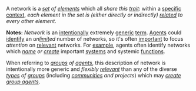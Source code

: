 A network is a *[set](https://github.com/gcassel/Modular-Organization-Terminology/blob/master/terms/set.md) of [elements](https://github.com/gcassel/Modular-Organization-Terminology/blob/master/terms/element.md)* which all *share this [trait](https://github.com/gcassel/Modular-Organization-Terminology/blob/master/terms/trait.md)*: within a [specific](https://github.com/gcassel/Modular-Organization-Terminology/blob/master/terms/specific.md) [context](https://github.com/gcassel/Modular-Organization-Terminology/blob/master/terms/context.md), *each element in the set is (either directly *or* indirectly) [related](https://github.com/gcassel/Modular-Organization-Terminology/blob/master/terms/relationship.md) to every other element*.

**Notes:**  *Network* is an [intentionally](https://github.com/gcassel/Modular-Organization-Terminology/blob/master/terms/intention.md) extremely [generic](https://github.com/gcassel/Modular-Organization-Terminology/blob/master/terms/generic.md) [term](https://github.com/gcassel/Modular-Organization-Terminology/blob/master/terms/term.md).  [Agents](https://github.com/gcassel/Modular-Organization-Terminology/blob/master/terms/agent.md) could [identify](https://github.com/gcassel/Modular-Organization-Terminology/blob/master/terms/identify.md) an *un[limit](https://github.com/gcassel/Modular-Organization-Terminology/blob/master/terms/limit.md)ed* number of networks, so it's often [important](https://github.com/gcassel/Modular-Organization-Terminology/blob/master/terms/importance.md) to focus *attention* on [relevant](https://github.com/gcassel/Modular-Organization-Terminology/blob/master/terms/relevance.md) networks.  For [example](https://github.com/gcassel/Modular-Organization-Terminology/blob/master/terms/example.md), agents often identify networks which *[name](https://github.com/gcassel/Modular-Organization-Terminology/blob/master/terms/name.md) or [create](https://github.com/gcassel/Modular-Organization-Terminology/blob/master/terms/creation.md)* important [systems](https://github.com/gcassel/Modular-Organization-Terminology/blob/master/terms/system.md) and systemic [functions](https://github.com/gcassel/Modular-Organization-Terminology/blob/master/terms/function.md). 

When referring to *[groups](https://github.com/gcassel/Modular-Organization-Terminology/blob/master/terms/group.md) of [agents](https://github.com/gcassel/Modular-Organization-Terminology/blob/master/terms/agent.md)*, this description of network is intentionally more generic and *flexibly [relevant](https://github.com/gcassel/Modular-Organization-Terminology/blob/master/terms/relevance.md)* than any of the diverse *[types](https://github.com/gcassel/Modular-Organization-Terminology/blob/master/terms/type.md) of [groups](https://github.com/gcassel/Modular-Organization-Terminology/blob/master/terms/group.md)* (including *[communities](https://github.com/gcassel/Modular-Organization-Terminology/blob/master/terms/community.md) and projects*) which may *[create](https://github.com/gcassel/Modular-Organization-Terminology/blob/master/terms/creation.md) [group agents](https://github.com/gcassel/Modular-Organization-Terminology/blob/master/compound-terms/group-agent.md)*.
